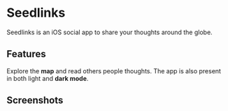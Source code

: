 
# Seedlinks
Seedlinks is an iOS social app to share your thoughts around the globe. 

## Features
Explore the **map** and read others people thoughts.
The app is also present in both light and **dark mode**. 

## Screenshots
